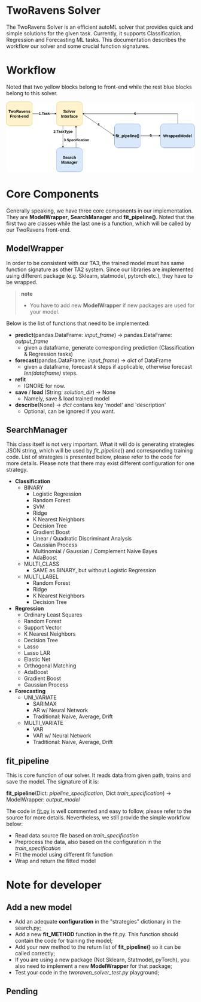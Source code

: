 TwoRavens Solver
==================

The TwoRavens Solver is an efficient autoML solver that provides quick and simple solutions for the given task.
Currently, it supports Classification, Regression and Forecasting ML tasks. 
This documentation describes the workflow our solver and some crucial function signatures.

# Workflow

Noted that two yellow blocks belong to front-end while the rest blue blocks belong to this solver.

![alt text](docs/imgs/solver_workflow.png "Solver workflow diagram")

# Core Components
Generally speaking, we have three core components in our implementation. 
They are **ModelWrapper**, **SearchManager** and **fit_pipeline()**.
Noted that the first two are classes while the last one is a function, which will be called by our TwoRavens front-end.

## ModelWrapper
In order to be consistent with our TA3, the trained model must has same function signature as other TA2 system.
Since our libraries are implemented using different package (e.g. Sklearn, statmodel, pytorch etc.), they have to be wrapped.

> **note**
>
> -   You have to add new **ModelWrapper** if new packages are used for your model.

Below is the list of functions that need to be implemented:
* **predict**(pandas.DataFrame: *input_frame*) -> pandas.DataFrame: *output_frame*
    * given a dataframe, generate corresponding prediction (Classification & Regression tasks)               
* **forecast**(pandas.DataFrame: *input_frame*) -> *dict* of DataFrame
    * given a dataframe, forecast *k* steps if applicable, otherwise forecast *len(dataframe)* steps.
* **refit**
    * IGNORE for now.
* **save** / **load** (String: *solution_dir*) -> None 
    * Namely, save & load trained model
* **describe**(None) -> *dict* contans key 'model' and 'description'
    * Optional, can be ignored if you want.
    
## SearchManager

This class itself is not very important. 
What it will do is generating strategies JSON string, which will be used by *fit_pipeline*() and corresponding training code.
List of strategies is presented below, please refer to the code for more details.
Please note that there may exist different configuration for one strategy.

* **Classification**
    * BINARY
        * Logistic Regression
        * Random Forest
        * SVM
        * Ridge
        * K Nearest Neighbors
        * Decision Tree
        * Gradient Boost
        * Linear / Quadratic Discriminant Analysis
        * Gaussian Process
        * Multinomial / Gaussian / Complement Naive Bayes
        * AdaBoost
    * MULTI_CLASS
        * SAME as BINARY, but without Logistic Regression
    * MULTI_LABEL
        * Random Forest
        * Ridge
        * K Nearest Neighbors
        * Decision Tree
* **Regression**
    * Ordinary Least Squares
    * Random Forest
    * Support Vector 
    * K Nearest Neighbors
    * Decision Tree
    * Lasso
    * Lasso LAR
    * Elastic Net
    * Orthogonal Matching
    * AdaBoost
    * Gradient Boost
    * Gaussian Process
* **Forecasting**
    * UNI_VARIATE
        * SARIMAX
        * AR w/ Neural Network
        * Traditional: Naive, Average, Drift
    * MULTI_VARIATE
        * VAR
        * VAR w/ Neural Network
        * Traditional: Naive, Average, Drift
        
## fit_pipeline

This is core function of our solver. It reads data from given path, trains and save the model.
The signature of it is:

**fit_pipeline**(Dict: *pipeline_specification*, Dict *train_specification*) -> ModelWrapper: *output_model*

The code in [fit.py](src/tworaven_solver/fit.py) is well commented and easy to follow, please refer to the source for more details.
Nevertheless, we still provide the simple workflow below:

* Read data source file based on *train_specification*
* Preprocess the data, also based on the configuration in the *train_specification*
* Fit the model using different fit function
* Wrap and return the fitted model

# Note for developer

## Add a new model

* Add an adequate **configuration** in the "strategies" dictionary in the search.py;
* Add a new **fit_METHOD** function in the fit.py. This function should contain the code for training the model;
* Add your new method to the return list of **fit_pipeline()** so it can be called correctly;
* If you are using a new package (Not Sklearn, Statmodel, pyTorch), you also need to implement a new **ModelWrapper** for that package;
* Test your code in the *tworaven_solver_test.py* playground;

## Pending
